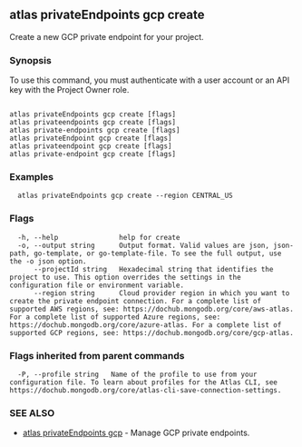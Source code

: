 ## atlas privateEndpoints gcp create

Create a new GCP private endpoint for your project.


### Synopsis

To use this command, you must authenticate with a user account or an API key with the Project Owner role.



```

atlas privateEndpoints gcp create [flags]
atlas privateendpoints gcp create [flags]
atlas private-endpoints gcp create [flags]
atlas privateEndpoint gcp create [flags]
atlas privateendpoint gcp create [flags]
atlas private-endpoint gcp create [flags]
```

### Examples

```
  atlas privateEndpoints gcp create --region CENTRAL_US
```


### Flags

```
  -h, --help               help for create
  -o, --output string      Output format. Valid values are json, json-path, go-template, or go-template-file. To see the full output, use the -o json option.
      --projectId string   Hexadecimal string that identifies the project to use. This option overrides the settings in the configuration file or environment variable.
      --region string      Cloud provider region in which you want to create the private endpoint connection. For a complete list of supported AWS regions, see: https://dochub.mongodb.org/core/aws-atlas. For a complete list of supported Azure regions, see: https://dochub.mongodb.org/core/azure-atlas. For a complete list of supported GCP regions, see: https://dochub.mongodb.org/core/gcp-atlas.

```


### Flags inherited from parent commands

```
  -P, --profile string   Name of the profile to use from your configuration file. To learn about profiles for the Atlas CLI, see https://dochub.mongodb.org/core/atlas-cli-save-connection-settings.

```

### SEE ALSO


* [atlas privateEndpoints gcp](atlas_privateEndpoints_gcp.md)	- Manage GCP private endpoints.



